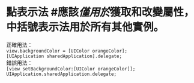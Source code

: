 # 點表示法 #應該*僅用於*獲取和改變屬性，中括號表示法用於所有其他實例。  
正確用法：  
`view.backgroundColor = [UIColor orangeColor];`  
`[UIApplication sharedApplication].delegate;`  
錯誤用法：  
`[view setBackgroundColor:[UIColor orangeColor]];`  
`UIApplication.sharedApplication.delegate;`  
